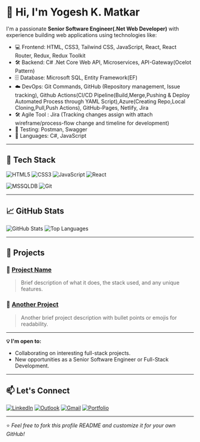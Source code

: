 # 👋 Hi, I'm Yogesh K. Matkar

I'm a passionate **Senior Software Engineer(.Net Web Developer)** with experience building web applications using technologies like:

- 💻 Frontend: HTML, CSS3, Tailwind CSS, JavaScript, React, React Router, Redux, Redux Toolkit
- 🛠 Backend: C# .Net Core Web API, Microservices, API-Gateway(Ocelot Pattern)
- 🗄️ Database: Microsoft SQL, Entity Framework(EF)
- ☁️ DevOps: Git Commands, GitHub (Repository management, Issue tracking), Github Actions(CI/CD Pipeline(Build,Merge,Pushing & Deploy Automated Process through YAML Script),Azure(Creating Repo,Local Cloning,Pull,Push            Actions), GitHub-Pages, Netlify, Jira
- 🛠  Agile Tool : Jira (Tracking changes assign with attach wireframe/process-flow change  and timeline for development)
- 🧪 Testing: Postman, Swagger
- 💬 Languages: C#, JavaScript

---

## 🔧 Tech Stack

![HTML5](https://img.shields.io/badge/-HTML5-E34F26?style=flat&logo=html5&logoColor=white)
![CSS3](https://img.shields.io/badge/-CSS3-1572B6?style=flat&logo=css3)
![JavaScript](https://img.shields.io/badge/-JavaScript-F7DF1E?style=flat&logo=javascript&logoColor=black)
![React](https://img.shields.io/badge/-React-61DAFB?style=flat&logo=react&logoColor=white)

![MSSQLDB](https://img.shields.io/badge/Microsoft_SQL_Server-CC2927?style=flat)
![Git](https://img.shields.io/badge/-Git-F05032?style=flat&logo=git&logoColor=white)

---

## 📈 GitHub Stats

![GitHub Stats](https://github-readme-stats.vercel.app/api?username=yourusername&show_icons=true&theme=github_dark)
![Top Languages](https://github-readme-stats.vercel.app/api/top-langs/?username=yourusername&layout=compact&theme=github_dark)

---

## 🧩 Projects

### 🔹 [Project Name](https://github.com/yourusername/project-name)
> Brief description of what it does, the stack used, and any unique features.

### 🔹 [Another Project](https://github.com/yourusername/another-project)
> Another brief project description with bullet points or emojis for readability.

---

**💡 I'm open to:**
* Collaborating on interesting full-stack projects.
* New opportunities as a Senior Software Engineer or Full-Stack Development.
  
---

## 📫 Let's Connect

[![LinkedIn](https://img.shields.io/badge/-LinkedIn-0077B5?style=flat&logo=linkedin)](https://www.linkedin.com/in/yogesh-matkar-fullstack)
[![Outlook](https://img.shields.io/badge/Outlook-0078D4?style=for-the-badge&logo=microsoftoutlook&logoColor=white)](mailto:yogesh.matkar@outlook.in)
[![Gmail](https://img.shields.io/badge/Gmail-D14836?style=for-the-badge&logo=gmail&logoColor=white)](mailto:yogesh.matkar51186@gmail.com)
[![Portfolio](https://img.shields.io/badge/Netlify-00C7B7?style=for-the-badge&logo=netlify&logoColor=white)](https://app.netlify.com/teams/yogeshkm/projects)



---

⭐️ *Feel free to fork this profile README and customize it for your own GitHub!*
